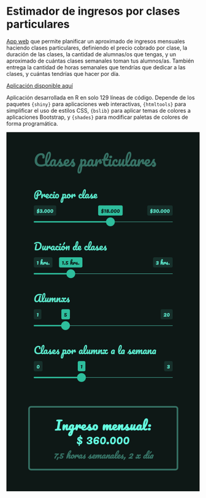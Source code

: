 
# Estimador de ingresos por clases particulares

[App web](https://bastianoleah.shinyapps.io/estimador_ingresos_clases/) que permite planificar un aproximado de ingresos mensuales haciendo clases particulares, definiendo el precio cobrado por clase, la duración de las clases, la cantidad de alumnas/os que tengas, y un aproximado de cuántas clases semanales toman tus alumnos/as. También entrega la cantidad de horas semanales que tendrías que dedicar a las clases, y cuántas tendrías que hacer por día.

[Aplicación disponible aquí](https://bastianoleah.shinyapps.io/estimador_ingresos_clases/)

Aplicación desarrollada en R en solo 129 líneas de código. Depende de los paquetes `{shiny}` para aplicaciones web interactivas, `{htmltools}` para simplificar el uso de estilos CSS, `{bslib}` para aplicar temas de colores a aplicaciones Bootstrap, y `{shades}` para modificar paletas de colores de forma programática.

![](pantallazo_1.png)